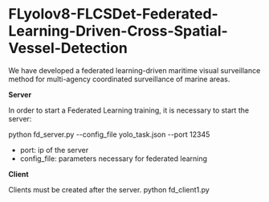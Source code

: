 # FLyolov8-FLCSDet-Federated-Learning-Driven-Cross-Spatial-Vessel-Detection
We have developed a federated learning-driven maritime visual surveillance method for multi-agency coordinated surveillance of marine areas.


**Server**

In order to start a Federated Learning training, it is necessary to start the server:

python fd_server.py --config_file yolo_task.json --port 12345

- port: ip of the server
- config_file: parameters necessary for federated learning

**Client**

Clients must be created after the server. 
python fd_client1.py


